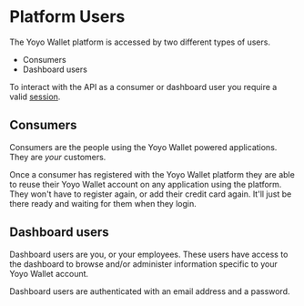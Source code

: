 # Platform Users

The Yoyo Wallet platform is accessed by two different types of users.  

- Consumers
- Dashboard users

To interact with the API as a consumer or dashboard user you require a valid [session](#sessions).

## Consumers

Consumers are the people using the Yoyo Wallet powered applications.  They are *your* customers.

Once a consumer has registered with the Yoyo Wallet platform they are able to reuse their Yoyo Wallet account on any application using the platform.  They won't have to register again, or add their credit card again.  It'll just be there ready and waiting for them when they login.

## Dashboard users

Dashboard users are you, or your employees.  These users have access to the dashboard to browse and/or administer information specific to your Yoyo Wallet account.

Dashboard users are authenticated with an email address and a password.
